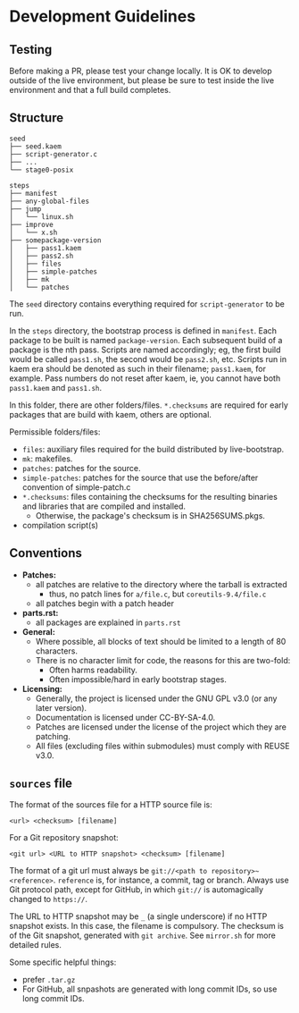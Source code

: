 <!--
SPDX-FileCopyrightText: 2021 fosslinux <fosslinux@aussies.space>

SPDX-License-Identifier: CC-BY-SA-4.0
-->

# Development Guidelines

## Testing

Before making a PR, please test your change locally. It is OK to develop outside
of the live environment, but please be sure to test inside the live environment
and that a full build completes.

## Structure

```
seed
├── seed.kaem
├── script-generator.c
├── ...
└── stage0-posix

steps
├── manifest
├── any-global-files
├── jump
│   └── linux.sh
├── improve
│   └── x.sh
├── somepackage-version
│   ├── pass1.kaem
│   ├── pass2.sh
│   ├── files
│   ├── simple-patches
│   ├── mk
│   └── patches
```

The `seed` directory contains everything required for `script-generator` to be
run.

In the `steps` directory, the bootstrap process is defined in `manifest`.
Each package to be built is named `package-version`.
Each subsequent build of a package is the nth pass. Scripts are named
accordingly; eg, the first build would be called `pass1.sh`, the second would be
`pass2.sh`, etc.
Scripts run in kaem era should be denoted as such in their filename;
`pass1.kaem`, for example. Pass numbers do not reset after kaem, ie, you cannot
have both `pass1.kaem` and `pass1.sh`.

In this folder, there are other folders/files. `*.checksums` are
required for early packages that are build with kaem, others are optional.

Permissible folders/files:

- `files`: auxiliary files required for the build distributed by live-bootstrap.
- `mk`: makefiles.
- `patches`: patches for the source.
- `simple-patches`: patches for the source that use the before/after convention of simple-patch.c
- `*.checksums`: files containing the checksums for the resulting binaries and
libraries that are compiled and installed.
  - Otherwise, the package's checksum is in SHA256SUMS.pkgs.
- compilation script(s)

## Conventions

- **Patches:**
  - all patches are relative to the directory where the tarball is extracted
    - thus, no patch lines for `a/file.c`, but `coreutils-9.4/file.c`
  - all patches begin with a patch header
- **parts.rst:**
  - all packages are explained in `parts.rst`
- **General:**
  - Where possible, all blocks of text should be limited to a length of 80
    characters.
  - There is no character limit for code, the reasons for this are two-fold:
    - Often harms readability.
    - Often impossible/hard in early bootstrap stages.
- **Licensing:**
  - Generally, the project is licensed under the GNU GPL v3.0 (or any later
    version).
  - Documentation is licensed under CC-BY-SA-4.0.
  - Patches are licensed under the license of the project which they are
    patching.
  - All files (excluding files within submodules) must comply with REUSE v3.0.

## `sources` file

The format of the sources file for a HTTP source file is:

```
<url> <checksum> [filename]
```

For a Git repository snapshot:

```
<git url> <URL to HTTP snapshot> <checksum> [filename]
```

The format of a git url must always be `git://<path to repository>~<reference>`.
`reference` is, for instance, a commit, tag or branch. Always use
Git protocol path, except for GitHub, in which `git://` is automagically
changed to `https://`.

The URL to HTTP snapshot may be `_` (a single underscore) if no HTTP snapshot
exists. In this case, the filename is compulsory. The checksum is of the Git
snapshot, generated with `git archive`. See `mirror.sh` for more detailed rules.

Some specific helpful things:
- prefer `.tar.gz`
- For GitHub, all snpashots are generated with long commit IDs, so use long
  commit IDs.
